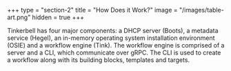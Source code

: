 +++
type = "section-2"
title = "How Does it Work?"
image = "/images/table-art.png"
hidden = true
+++

Tinkerbell has four major components: a DHCP server (Boots), a metadata service (Hegel), an in-memory operating system installation environment (OSIE) and a workflow engine (Tink).
The workflow engine is comprised of a server and a CLI, which communicate over gRPC.
The CLI is used to create a workflow along with its building blocks, templates and targets.
